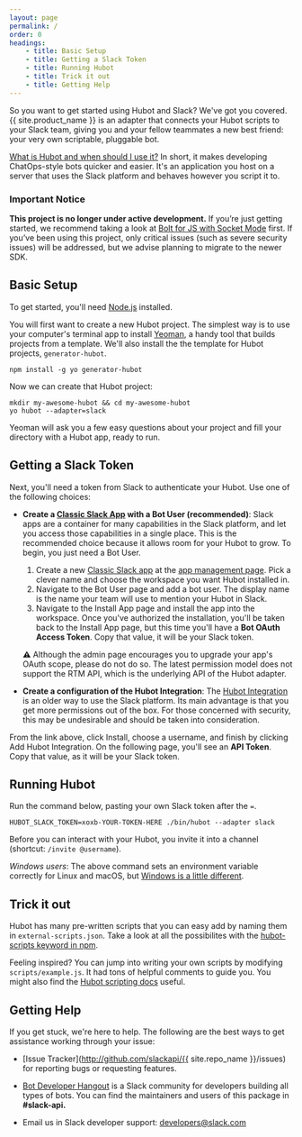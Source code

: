 ```yaml
---
layout: page
permalink: /
order: 0
headings:
    - title: Basic Setup
    - title: Getting a Slack Token
    - title: Running Hubot
    - title: Trick it out
    - title: Getting Help
---
```


So you want to get started using Hubot and Slack? We've got you covered. {{ site.product_name }} is an
adapter that connects your Hubot scripts to your Slack team, giving you and your fellow teammates a new best friend:
your very own scriptable, pluggable bot.

[What is Hubot and when should I use it?](https://hubot.github.com/) In short, it makes developing ChatOps-style bots
quicker and easier. It's an application you host on a server that uses the Slack platform and behaves however you
script it to.

### Important Notice

**This project is no longer under active development.** If you’re just getting started, we recommend taking a look at [Bolt for JS with Socket Mode](https://slack.dev/bolt-js/concepts#socket-mode) first. If you’ve been using this project, only critical issues (such as severe security issues) will be addressed, but we advise planning to migrate to the newer SDK.

## Basic Setup

To get started, you'll need [Node.js](https://nodejs.org/en/) installed.

You will first want to create a new Hubot project. The simplest way is to use your computer's terminal app to install
[Yeoman](http://yeoman.io), a handy tool that builds projects from a template. We'll also install the the template for
Hubot projects, `generator-hubot`.

```
npm install -g yo generator-hubot
```

Now we can create that Hubot project:

```
mkdir my-awesome-hubot && cd my-awesome-hubot
yo hubot --adapter=slack
```

Yeoman will ask you a few easy questions about your project and fill your directory with a Hubot app, ready to run.

## Getting a Slack Token

Next, you'll need a token from Slack to authenticate your Hubot. Use one of the following choices:

- **Create a [Classic Slack App](https://api.slack.com/authentication/migration#classic) with a Bot User (recommended)**: Slack apps are a container for many capabilities in the Slack platform, and let you access those capabilities in a single place. This is the recommended choice because it allows room for your Hubot to grow. To begin, you just need a Bot User.

    1. Create a new [Classic Slack app](https://api.slack.com/authentication/migration#classic) at the [app management page](https://api.slack.com/apps?new_classic_app=1). Pick a clever name and choose the workspace you want Hubot installed in.
    2. Navigate to the Bot User page and add a bot user. The display name is the name your team will use to mention your Hubot in Slack.
    3. Navigate to the Install App page and install the app into the workspace. Once you've authorized the installation, you'll be taken back to the Install App page, but this time you'll have a **Bot OAuth Access Token**. Copy that value, it will be your Slack token.

    **⚠️** Although the admin page encourages you to upgrade your app's OAuth scope, please do not do so. The latest permission model does not support the RTM API, which is the underlying API of the Hubot adapter.

- **Create a configuration of the Hubot Integration**: The [Hubot Integration](https://my.slack.com/apps/A0F7XDU93-hubot) is an older way to use the Slack platform. Its main advantage is that you get more permissions out of the box. For those concerned with security, this may be undesirable and should be taken into consideration. 

From the link above, click Install, choose a username, and finish by clicking Add Hubot Integration. On the following page, you'll see an **API Token**. Copy that value, as it will be your Slack token.

## Running Hubot

Run the command below, pasting your own Slack token after the `=`.

```
HUBOT_SLACK_TOKEN=xoxb-YOUR-TOKEN-HERE ./bin/hubot --adapter slack
```

Before you can interact with your Hubot, you invite it into a channel (shortcut: `/invite @username`).

_Windows users_: The above command sets an environment variable correctly for Linux and macOS, but
[Windows is a little different](https://hubot.github.com/docs/deploying/windows/).

## Trick it out

Hubot has many pre-written scripts that you can easy add by naming them in `external-scripts.json`. Take a look at all
the possibilites with the [hubot-scripts keyword in npm](https://www.npmjs.com/search?q=keywords:hubot-scripts).

Feeling inspired? You can jump into writing your own scripts by modifying `scripts/example.js`. It had tons of
helpful comments to guide you. You might also find the [Hubot scripting docs](https://hubot.github.com/docs/scripting/)
useful.

## Getting Help

If you get stuck, we're here to help. The following are the best ways to get assistance working through your issue:

  * [Issue Tracker](http://github.com/slackapi/{{ site.repo_name }}/issues) for reporting bugs or requesting features.

  * [Bot Developer Hangout](https://community.botkit.ai) is a Slack community for developers building all types of bots.
    You can find the maintainers and users of this package in **#slack-api.**

  * Email us in Slack developer support: [developers@slack.com](mailto://developers@slack.com)
